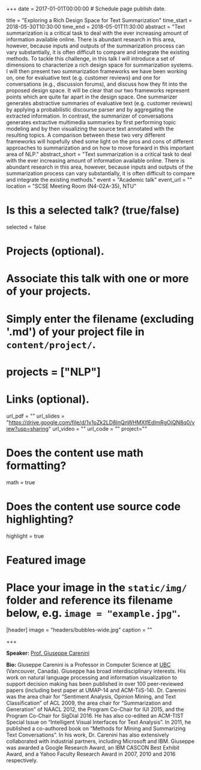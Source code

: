 +++
date = 2017-01-01T00:00:00  # Schedule page publish date.

title = "Exploring a Rich Design Space for Text Summarization"
time_start = 2018-05-30T10:30:00
time_end = 2018-05-01T11:30:00
abstract = "Text summarization is a critical task to deal with the ever increasing amount of information available online. There is abundant research in this area, however, because inputs and outputs of the summarization process can vary substantially, it is often difficult to compare and integrate the existing methods.  To tackle this challenge, in this talk I will introduce a set of dimensions to characterize a rich design space for summarization systems. I will then present two summarization frameworks we have been working on, one for evaluative text (e.g. customer reviews) and one for conversations (e.g., discussion forums), and discuss how they fit into the proposed design space. It will be clear that our two frameworks represent points which are quite far apart in the design space. One summarizer generates abstractive summaries of evaluative text (e.g. customer reviews) by applying a probabilistic discourse parser and by aggregating the extracted information. In contrast, the summarizer of conversations generates extractive multimedia summaries by first performing topic modeling and by then visualizing the source text annotated with the resulting topics. A comparison between these two very different frameworks will hopefully shed some light on the pros and cons of different approaches to summarization and on how to move forward in this important area of NLP."
abstract_short = "Text summarization is a critical task to deal with the ever increasing amount of information available online. There is abundant research in this area, however, because inputs and outputs of the summarization process can vary substantially, it is often difficult to compare and integrate the existing methods."
event = "Academic talk"
event_url = ""
location = "SCSE Meeting Room (N4-02A-35), NTU"

# Is this a selected talk? (true/false)
selected = false

# Projects (optional).
#   Associate this talk with one or more of your projects.
#   Simply enter the filename (excluding '.md') of your project file in `content/project/`.
# projects = ["NLP"]

# Links (optional).
url_pdf = ""
url_slides = "https://drive.google.com/file/d/1v1oZk2LD8InQnWHMXlfEdlmRgOiQN8q0/view?usp=sharing"
url_video = ""
url_code = ""
project=""
# Does the content use math formatting?
math = true

# Does the content use source code highlighting?
highlight = true

# Featured image
# Place your image in the `static/img/` folder and reference its filename below, e.g. `image = "example.jpg"`.
[header]
image = "headers/bubbles-wide.jpg"
caption = ""

+++

**Speaker:**  [Prof. Giuseppe Carenini](http://www.cs.ubc.ca/~carenini/)

**Bio:** Giuseppe Carenini is a Professor in Computer Science at [UBC](http://www.cs.ubc.ca/cs-research/lci/research-groups/natural-language-processing/) (Vancouver, Canada). Giuseppe has broad interdisciplinary interests. His work on natural language processing and information visualization to support decision making has been published in over 100 peer-reviewed papers (including best paper at UMAP-14 and ACM-TiiS-14). Dr. Carenini was the area chair for “Sentiment Analysis, Opinion Mining, and Text Classification” of ACL 2009, the area chair for “Summarization and Generation” of NAACL 2012, the Program Co-Chair for IUI 2015, and  the Program Co-Chair for SigDial 2016. He has also co-edited an ACM-TIST Special Issue on “Intelligent Visual Interfaces for Text Analysis”. In 2011, he published a co-authored book on “Methods for Mining and Summarizing Text Conversations”.  In his work, Dr. Carenini has also extensively collaborated with industrial partners, including Microsoft and IBM. Giuseppe was awarded a Google Research Award, an IBM CASCON Best Exhibit Award, and a Yahoo Faculty Research Award in 2007, 2010 and 2016 respectively.
